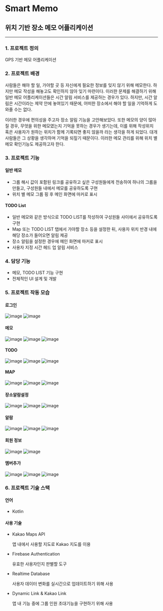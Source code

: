 # Smart Memo

## 위치 기반 장소 메모 어플리케이션
----------------------------------------

### 1. 프로젝트 정의

GPS 기반 메모 어플리케이션

### 2. 프로젝트 배경

사람들은 해야 할 일, 가야할 곳 등 자신에게 필요한 정보를 잊지 않기 위해 메모한다. 하지만 메모 작성을 해놓고도 확인하지 않아 잊기 마련이다. 이러한 문제를 해결하기 위해 일반 메모 어플리케이션들은 시간 알림 서비스를 제공하는 경우가 있다. 하지만, 시간 알림은 시간이라는 제약 안에 놓여있기 때문에, 어떠한 장소에서 해야 할 일을 기억하게 도와줄 수는 없다.

이러한 경우에 편의성을 주고자 장소 알림 기능을 고안해보았다. 또한 메모의 양이 많아 질 경우, 무엇을 위한 메모였는지 기억을 못하는 경우가 생기는데, 이를 위해 작성위치 혹은 사용자가 원하는 위치가 함께 기록되면 좋지 않을까 라는 생각을 하게 되었다. 대개 사람들은 그 상황을 생각하며 기억을 되짚기 때문이다. 이러한 메모 관리를 위해 위치 별 메모 확인기능도 제공하고자 한다.

### 3. 프로젝트 기능

#### 일반 메모
   - 그룹 해시 값이 포함된 링크를 공유하고 싶은 구성원들에게 전송하여 하나의 그룹을 만들고, 구성원들 내에서 메모를 공유하도록 구현
   - 위치 별 메모 그룹 핑 후 메인 화면에 마커로 표시
#### TODO List
   - 일반 메모와 같은 방식으로 TODO LIST를 작성하여 구성원들 사이에서 공유하도록 구현
   - Map 또는 TODO LIST 탭에서 가야할 장소 등을 설정한 뒤, 사용자 위치 반경 내에 해당 장소가 들어오면 알림 제공
   - 장소 알림을 설정한 경우에 메인 화면에 마커로 표시
   - 사용자 지정 시간 헤드 업 알림 서비스
  
### 4. 담당 기능
- 메모, TODO LIST 기능 구현
- 전체적인 UI 설계 및 개발

### 5. 프로젝트 작동 모습
#### 로그인
![image](https://user-images.githubusercontent.com/55984573/113248939-dd766280-92f8-11eb-98e2-517690122593.png)
![image](https://user-images.githubusercontent.com/55984573/113248948-df402600-92f8-11eb-99b0-54dc0da8ffe1.png)

#### 메모
![image](https://user-images.githubusercontent.com/55984573/113248955-e1a28000-92f8-11eb-8dc7-4389d3073693.png)
![image](https://user-images.githubusercontent.com/55984573/113248961-e36c4380-92f8-11eb-9f45-9498fc11f00b.png)
![image](https://user-images.githubusercontent.com/55984573/113248969-e5360700-92f8-11eb-98fa-025f6443dcc9.png)

#### TODO
![image](https://user-images.githubusercontent.com/55984573/113248975-e830f780-92f8-11eb-8c20-72b21a5f6c8c.png)
![image](https://user-images.githubusercontent.com/55984573/113248980-e9fabb00-92f8-11eb-9c20-f0a5a43c0bbb.png)
![image](https://user-images.githubusercontent.com/55984573/113248987-ebc47e80-92f8-11eb-85c2-d7136ac357b5.png)

#### MAP
![image](https://user-images.githubusercontent.com/55984573/113249119-262e1b80-92f9-11eb-9e8c-27a848370e64.png)
![image](https://user-images.githubusercontent.com/55984573/113249124-27f7df00-92f9-11eb-8882-54dc29dad874.png)
![image](https://user-images.githubusercontent.com/55984573/113249127-29c1a280-92f9-11eb-8e02-bf9ff7ca8a96.png)

#### 장소알람설정
![image](https://user-images.githubusercontent.com/55984573/113249134-2cbc9300-92f9-11eb-8a02-022f4352ffd0.png)
![image](https://user-images.githubusercontent.com/55984573/113249136-2e865680-92f9-11eb-9665-d296bf70fb96.png)
![image](https://user-images.githubusercontent.com/55984573/113249141-30501a00-92f9-11eb-9f70-42629aa1fa65.png)

#### 알람
![image](https://user-images.githubusercontent.com/55984573/113249147-32b27400-92f9-11eb-84e5-65e44e2b9317.png)
![image](https://user-images.githubusercontent.com/55984573/113249156-347c3780-92f9-11eb-9ebf-bfc0fac171e6.png)
![image](https://user-images.githubusercontent.com/55984573/113249159-3645fb00-92f9-11eb-858d-7d7960523b85.png)

#### 회원 정보
![image](https://user-images.githubusercontent.com/55984573/113249163-37772800-92f9-11eb-8454-29a5e1a44b1a.png)
![image](https://user-images.githubusercontent.com/55984573/113249168-3940eb80-92f9-11eb-8434-05d001d71f05.png)

#### 멤버추가
![image](https://user-images.githubusercontent.com/55984573/113249176-3ba34580-92f9-11eb-8f6e-af3da4e9239c.png)
![image](https://user-images.githubusercontent.com/55984573/113249181-3d6d0900-92f9-11eb-8fa3-1fa188b001ec.png)
![image](https://user-images.githubusercontent.com/55984573/113249186-3e9e3600-92f9-11eb-93bf-0263822d5462.png)



### 6. 프로젝트 기술 스택

#### 언어
- Kotlin

#### 사용 기술
- Kakao Maps API
   
   앱 내에서 사용할 지도로 Kakao 지도를 이용
   
- Firebase Authentication
   
   유효한 사용자인지 판별할 도구
   
- Realtime Database
   
   사용자 데이터 변화를 실시간으로 업데이트하기 위해 사용
   
- Dynamic Link & Kakao Link
   
   앱 내 기능 중에 그룹 인원 초대기능을 구현하기 위해 사용






